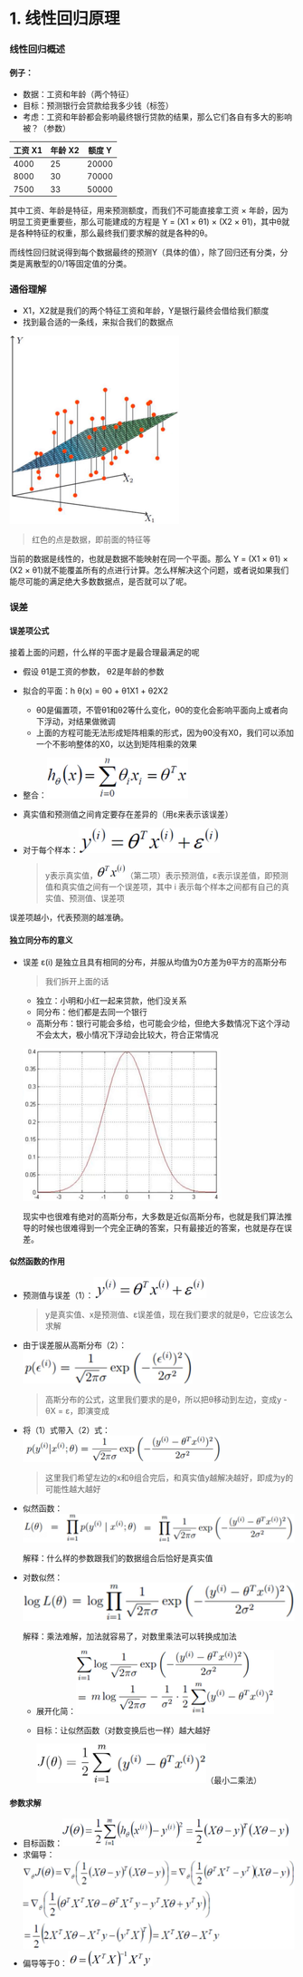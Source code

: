 # 1. 线性回归原理

### 线性回归概述

#### 例子：

- 数据：工资和年龄（两个特征）
- 目标：预测银行会贷款给我多少钱（标签）
- 考虑：工资和年龄都会影响最终银行贷款的结果，那么它们各自有多大的影响被？（参数）

| 工资 X1 | 年龄 X2 | 额度 Y |
| ------- | ------- | ------ |
| 4000    | 25      | 20000  |
| 8000    | 30      | 70000  |
| 7500    | 33      | 50000  |

其中工资、年龄是特征，用来预测额度，而我们不可能直接拿工资 × 年龄，因为明显工资更重要些，那么可能建成的方程是 Y = (X1 × θ1) × (X2 × θ1)，其中θ就是各种特征的权重，那么最终我们要求解的就是各种的θ。

而线性回归就说得到每个数据最终的预测Y（具体的值），除了回归还有分类，分类是离散型的0/1等固定值的分类。

### 通俗理解

- X1，X2就是我们的两个特征工资和年龄，Y是银行最终会借给我们额度
- 找到最合适的一条线，来拟合我们的数据点

![1613962795506](assets/1613962795506.png)

> 红色的点是数据，即前面的特征等

当前的数据是线性的，也就是数据不能映射在同一个平面。那么 Y = (X1 × θ1) × (X2 × θ1)就不能覆盖所有的点进行计算。怎么样解决这个问题，或者说如果我们能尽可能的满足绝大多数数据点，是否就可以了呢。



### 误差

#### 误差项公式

接着上面的问题，什么样的平面才是最合理最满足的呢

- 假设 θ1是工资的参数， θ2是年龄的参数
- 拟合的平面：h θ(x) =  θ0 +  θ1X1 +  θ2X2
  - θ0是偏置项，不管θ1和θ2等什么变化，θ0的变化会影响平面向上或者向下浮动，对结果做微调
  - 上面的方程可能无法形成矩阵相乘的形式，因为θ0没有X0，我们可以添加一个不影响整体的X0，以达到矩阵相乘的效果
- 整合：![1613963456265](assets/1613963456265.png)

- 真实值和预测值之间肯定要存在差异的（用ε来表示该误差）

- 对于每个样本：![1613965126989](assets/1613965126989.png)

  > y表示真实值，![1613965189106](assets/1613965189106.png)（第二项）表示预测值，ε表示误差值，即预测值和真实值之间有一个误差项，其中 i 表示每个样本之间都有自己的真实值、预测值、误差项

误差项越小，代表预测的越准确。

#### 独立同分布的意义

- 误差 ε(i) 是独立且具有相同的分布，并服从均值为0方差为θ平方的高斯分布

  > 我们拆开上面的话

  - 独立：小明和小红一起来贷款，他们没关系
  - 同分布：他们都是去同一个银行
  - 高斯分布：银行可能会多给，也可能会少给，但绝大多数情况下这个浮动不会太大，极小情况下浮动会比较大，符合正常情况

  ![1613977618784](assets/1613977618784.png)

  现实中也很难有绝对的高斯分布，大多数是近似高斯分布，也就是我们算法推导的时候也很难得到一个完全正确的答案，只有最接近的答案，也就是存在误差。

#### 似然函数的作用

- 预测值与误差（1）：![1613978116054](assets/1613978116054.png)

  > y是真实值、x是预测值、ε误差值，现在我们要求的就是θ，它应该怎么求解

- 由于误差服从高斯分布（2）：![1613978136136](assets/1613978136136.png)

  > 高斯分布的公式，这里我们要求的是θ，所以把θ移动到左边，变成y - θX = ε，即演变成

- 将（1）式带入（2）式：![1613978160407](assets/1613978160407.png)

  > 这里我们希望左边的x和θ组合完后，和真实值y越解决越好，即成为y的可能性越大越好

- 似然函数：![1613978566334](assets/1613978566334.png)

  解释：什么样的参数跟我们的数据组合后恰好是真实值

- 对数似然：![1613978607945](assets/1613978607945.png)

  解释：乘法难解，加法就容易了，对数里乘法可以转换成加法

  - 展开化简：![1613980700874](assets/1613980700874.png)

  - 目标：让似然函数（对数变换后也一样）越大越好

    ![1613980821171](assets/1613980821171.png)（最小二乘法）

#### 参数求解

- 目标函数：![1614044218548](assets/1614044218548.png)
- 求偏导：![1614044234709](assets/1614044234709.png)
- 偏导等于0：![1614044250549](assets/1614044250549.png)

